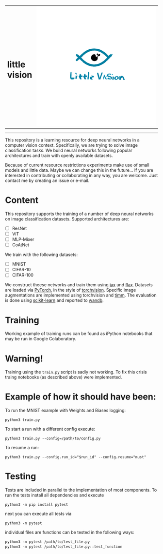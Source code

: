 <table align="center" style="border:none">
  <tr style="border:none">
    <td style="border:none">
      <h1> little <br/> vision </h1>
    </td>
    <td style="border:none">
      <img src="https://raw.githubusercontent.com/1ucky40nc3/little_vision/main/assets/little_vision.png" width="400"/>
    </td>
  </tr>
</table>


---

This repository is a learning resource for deep neural networks in a computer vision context. Specifically, we are trying to solve image classification tasks. We build neural networks following popular architectures and train with openly available datasets. 

Because of current resource restrictions experiments make use of small models and little data. Maybe we can change this in the future... If you are interested in contributing or collaborating in any way, you are welcome. Just contact me by creating an issue or e-mail.


# Content
This repository supports the training of a number of deep neural networks on image classification datasets.
Supported architectures are:
- [ ] ResNet
- [ ] ViT
- [ ] MLP-Mixer
- [ ] CoAtNet

We train with the following datasets:
- [ ] MNIST
- [ ] CIFAR-10
- [ ] CIFAR-100

We construct theese networks and train them using [jax](https://github.com/google/jax) und [flax](https://github.com/google/flax). Datasets are loaded via [PyTorch](https://github.com/pytorch/pytorch), in the style of [torchvision](https://github.com/pytorch/vision). Specific image augmentations are implemented using torchvision and [timm](https://github.com/rwightman/pytorch-image-models). The evaluation is done using [scikit-learn](https://github.com/scikit-learn/scikit-learn) and reported to [wandb](https://wandb.ai/site).

# Training
Working example of training runs can be found as
iPython notebooks that may be run in Google Colaboratory.

# Warning!
Training  using the ```train.py``` script is sadly not working.
To fix this crisis traing notebooks (as described above) were implemented.

# Example of how it should have been: 
To run the MNIST example with Weights and Biases logging:
```
python3 train.py
```
To start a run with a different config execute:
```
python3 train.py --config=/path/to/config.py
```

To resume a run:
```
python3 train.py --config.run_id="$run_id" --config.resume="must"
```

# Testing
Tests are included in parallel to the implementation of most components.
To run the tests install all dependencies and execute
```
python3 -m pip install pytest
```
next you can execute all tests via
```
python3 -m pytest
```
individual files are functions can be tested in the following ways:
```
python3 -m pytest /path/to/test_file.py
python3 -m pytest /path/to/test_file.py::test_function
```

